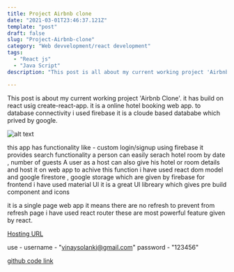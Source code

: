 ```yaml
---
title: Project Airbnb clone
date: "2021-03-01T23:46:37.121Z"
template: "post"
draft: false
slug: "Project-Airbnb-clone"
category: "Web devvelopment/react development"
tags:
  - "React js"
  - "Java Script"
description: "This post is all about my current working project 'Airbnb Clone'. it has build on react usig create-react-app. it is a online hotel/room booking web app.  "

---
```


This post is about my current working project 'Airbnb Clone'. it has build on react usig create-react-app. it is a online hotel booking web app. to database connectivity i used firebase it is a cloude based datababe which prived by google.

![alt text](https://user-images.githubusercontent.com/47470634/116726216-9ca96080-aa00-11eb-95f1-394686232909.PNG)


this app has functionality like - 
custom login/signup using firebase 
it provides search functionality a person can easily serach hotel room by date , number of guests
A user as a host can also give his hotel or room details and host it on web app to achive this function i have used react dom model and google firestore , google storage which are given by firebase
for frontend i have used material UI it is a great UI libreary which gives pre build component and icons 

it is a single page web app it means there are no refresh to prevent from refresh page i have used react router these are most powerful feature given by react.

 <a href="https://airbnb-colne.web.app/" target="_blank">Hosting URL</a>
 
 use - username - "vinaysolanki@gmail.com"
       password - "123456"
 
  <a href="https://github.com/vinaysolanki535/airbnbClone" target="_blank">github code link</a>

